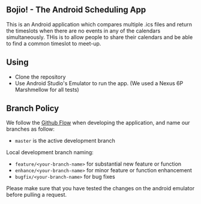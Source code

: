 ## Bojio! - The Android Scheduling App

This is an Android application which compares multiple .ics files and return the timeslots when there are no events in any of the calendars simultaneously. THis is to allow people to share their calendars and be able to find a common timeslot to meet-up.

## Using

- Clone the repository
- Use Android Studio's Emulator to run the app. (We used a Nexus 6P Marshmellow for all tests)


## Branch Policy

We follow the [Github Flow](https://guides.github.com/introduction/flow/) when developing the application, and name our branches as follow:

- `master` is the active development branch

Local development branch naming:

- `feature/<your-branch-name>` for substantial new feature or function
- `enhance/<your-branch-name>` for minor feature or function enhancement
- `bugfix/<your-branch-name>` for bug fixes

Please make sure that you have tested the changes on the android emulator before pulling a request.
